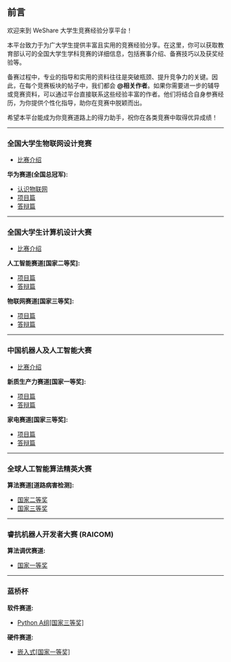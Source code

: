
## 前言

欢迎来到 WeShare 大学生竞赛经验分享平台！

本平台致力于为广大学生提供丰富且实用的竞赛经验分享。在这里，你可以获取教育部认可的全国大学生学科竞赛的详细信息，包括赛事介绍、备赛技巧以及获奖经验等。

备赛过程中，专业的指导和实用的资料往往是突破瓶颈、提升竞争力的关键。因此，在每个竞赛板块的帖子中，我们都会 **@相关作者**。如果你需要进一步的辅导或竞赛资料，可以通过平台直接联系这些经验丰富的作者。他们将结合自身参赛经历，为你提供个性化指导，助你在竞赛中脱颖而出。

希望本平台能成为你竞赛道路上的得力助手，祝你在各类竞赛中取得优异成绩！

---

### 全国大学生物联网设计竞赛

- [比赛介绍](全国大学生物联网设计竞赛/初识篇.md)

**华为赛道(全国总冠军):**
- [认识物联网](全国大学生物联网设计竞赛/华为赛道/认识物联网.md)
- [项目篇](全国大学生计算机设计大赛/物联网赛道/coming.md)
- [答辩篇](全国大学生计算机设计大赛/物联网赛道/coming.md)

---

### 全国大学生计算机设计大赛

- [比赛介绍](全国大学生计算机设计大赛/初识篇.md)
  
**人工智能赛道[国家二等奖]:**
- [项目篇](全国大学生计算机设计大赛/人工智能赛道/coming.md)
- [答辩篇](全国大学生计算机设计大赛/人工智能赛道/coming.md)

**物联网赛道[国家三等奖]:**
- [项目篇](全国大学生计算机设计大赛/物联网赛道/coming.md)
- [答辩篇](全国大学生计算机设计大赛/物联网赛道/coming.md)

---

### 中国机器人及人工智能大赛

- [比赛介绍](全国大学生计算机设计大赛/初识篇.md)

**新质生产力赛道[国家一等奖]:**
- [项目篇](中国机器人及人工智能大赛/新质生产力赛道/coming.md)
- [答辩篇](中国机器人及人工智能大赛/新质生产力赛道/coming.md)
  
**家电赛道[国家三等奖]:**
- [项目篇](中国机器人及人工智能大赛/家电赛道/coming.md)
- [答辩篇](中国机器人及人工智能大赛/家电赛道/coming.md)

---

### 全球人工智能算法精英大赛

**算法赛道[道路病害检测]:**
- [国家二等奖](全球人工智能算法精英大赛/算法赛道[道路病害检测]/国家二等奖/基于YOLOV8改进的道路病害检测.md)
- [国家三等奖](全球人工智能算法精英大赛/算法赛道[道路病害检测]/国家三等奖/基于YOLOV8改进的道路病害检测.md)

---

### 睿抗机器人开发者大赛 (RAICOM)

**算法调优赛道:**
- [国家一等奖](睿抗机器人开发者大赛(RAICOM)/算法调优赛道/国家一等奖/比赛方案.md)

---

### 蓝桥杯

**软件赛道:**
- [Python A组[国家三等奖]](蓝桥杯/软件赛道/python国三.md)

**硬件赛道:**
- [嵌入式[国家一等奖]](蓝桥杯/硬件赛道/coming.md)
